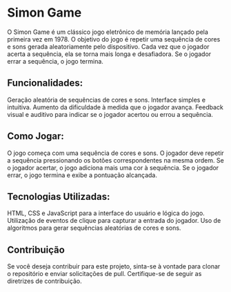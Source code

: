 # Simon Game
O Simon Game é um clássico jogo eletrônico de memória lançado pela primeira vez em 1978. O objetivo do jogo é repetir uma sequência de cores e sons gerada aleatoriamente pelo dispositivo. Cada vez que o jogador acerta a sequência, ela se torna mais longa e desafiadora. Se o jogador errar a sequência, o jogo termina.

## Funcionalidades:
Geração aleatória de sequências de cores e sons. Interface simples e intuitiva. Aumento da dificuldade à medida que o jogador avança. Feedback visual e auditivo para indicar se o jogador acertou ou errou a sequência.

## Como Jogar:
O jogo começa com uma sequência de cores e sons. O jogador deve repetir a sequência pressionando os botões correspondentes na mesma ordem. Se o jogador acertar, o jogo adiciona mais uma cor à sequência. Se o jogador errar, o jogo termina e exibe a pontuação alcançada.

## Tecnologias Utilizadas:
HTML, CSS e JavaScript para a interface do usuário e lógica do jogo. Utilização de eventos de clique para capturar a entrada do jogador. Uso de algoritmos para gerar sequências aleatórias de cores e sons.

## Contribuição
Se você deseja contribuir para este projeto, sinta-se à vontade para clonar o repositório e enviar solicitações de pull. Certifique-se de seguir as diretrizes de contribuição.
